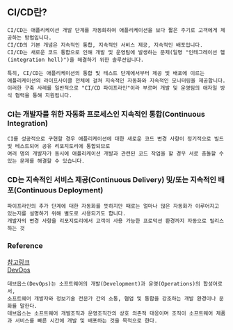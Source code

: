## CI/CD란?
    CI/CD는 애플리케이션 개발 단계를 자동화하여 애플리케이션을 보다 짧은 주기로 고객에게 제공하는 방법입니다. 
    CI/CD의 기본 개념은 지속적인 통합, 지속적인 서비스 제공, 지속적인 배포입니다. 
    CI/CD는 새로운 코드 통합으로 인해 개발 및 운영팀에 발생하는 문제(일명 "인테그레이션 헬(integration hell)")을 해결하기 위한 솔루션입니다.

    특히, CI/CD는 애플리케이션의 통합 및 테스트 단계에서부터 제공 및 배포에 이르는 
    애플리케이션의 라이프사이클 전체에 걸쳐 지속적인 자동화와 지속적인 모니터링을 제공합니다. 
    이러한 구축 사례를 일반적으로 "CI/CD 파이프라인"이라 부르며 개발 및 운영팀의 애자일 방식 협력을 통해 지원됩니다.

### CI는 개발자를 위한 자동화 프로세스인 지속적인 통합(Continuous Integration)
    CI를 성공적으로 구현할 경우 애플리케이션에 대한 새로운 코드 변경 사항이 정기적으로 빌드 및 테스트되어 공유 리포지토리에 통합되므로 
    여러 명의 개발자가 동시에 애플리케이션 개발과 관련된 코드 작업을 할 경우 서로 충돌할 수 있는 문제를 해결할 수 있습니다.

### CD는 지속적인 서비스 제공(Continuous Delivery) 및/또는 지속적인 배포(Continuous Deployment)
    파이프라인의 추가 단계에 대한 자동화를 뜻하지만 때로는 얼마나 많은 자동화가 이루어지고 있는지를 설명하기 위해 별도로 사용되기도 합니다.
    개발자의 변경 사항을 리포지토리에서 고객이 사용 가능한 프로덕션 환경까지 자동으로 릴리스하는 것

### Reference
[참고링크](https://www.redhat.com/ko/topics/devops/what-is-ci-cd)  
[DevOps](https://ko.wikipedia.org/wiki/%EB%8D%B0%EB%B8%8C%EC%98%B5%EC%8A%A4)

    데브옵스(DevOps)는 소프트웨어의 개발(Development)과 운영(Operations)의 합성어로서, 
    소프트웨어 개발자와 정보기술 전문가 간의 소통, 협업 및 통합을 강조하는 개발 환경이나 문화를 말한다. 
    데브옵스는 소프트웨어 개발조직과 운영조직간의 상호 의존적 대응이며 조직이 소프트웨어 제품과 서비스를 빠른 시간에 개발 및 배포하는 것을 목적으로 한다.
